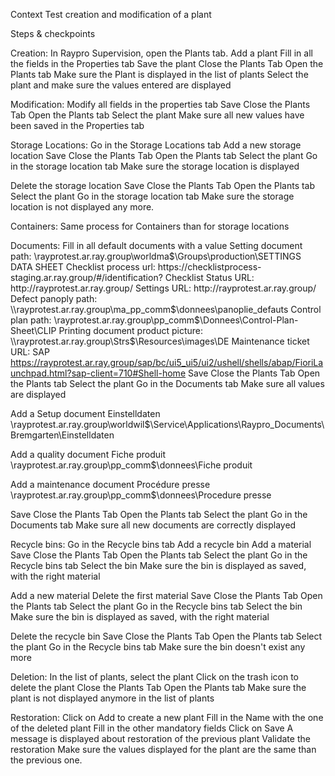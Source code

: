 Context
Test creation and modification of a plant

Steps & checkpoints

Creation:
In Raypro Supervision, open the Plants tab.
Add a plant
Fill in all the fields in the Properties tab
Save the plant
Close the Plants Tab
Open the Plants tab
Make sure the Plant is displayed in the list of plants
Select the plant and make sure the values entered are displayed

Modification:
Modify all fields in the properties tab
Save
Close the Plants Tab
Open the Plants tab
Select the plant
Make sure all new values have been saved in the Properties tab

Storage Locations:
Go in the Storage Locations tab
Add a new storage location
Save
Close the Plants Tab
Open the Plants tab
Select the plant
Go in the storage location tab
Make sure the storage location is displayed

Delete the storage location
Save
Close the Plants Tab
Open the Plants tab
Select the plant
Go in the storage location tab
Make sure the storage location is not displayed any more.

Containers:
Same process for Containers than for storage locations

Documents:
Fill in all default documents with a value
Setting document path: \\rayprotest.ar.ray.group\worldma$\Groups\production\SETTINGS DATA SHEET
Checklist process url: https://checklistprocess-staging.ar.ray.group/#/identification?
Checklist Status URL: http://rayprotest.ar.ray.group/
Settings URL: http://rayprotest.ar.ray.group/
Defect panoply path: \\rayprotest.ar.ray.group\ma_pp_comm$\donnees\panoplie_defauts
Control plan path: \\rayprotest.ar.ray.group\pp_comm$\Donnees\Control-Plan-Sheet\CLIP
Printing document product picture: \\rayprotest.ar.ray.group\Strs$\Resources\images\DE
Maintenance ticket URL:  SAP   https://rayprotest.ar.ray.group/sap/bc/ui5_ui5/ui2/ushell/shells/abap/FioriLaunchpad.html?sap-client=710#Shell-home
Save
Close the Plants Tab
Open the Plants tab
Select the plant
Go in the Documents tab
Make sure all values are displayed

Add a Setup document
Einstelldaten
\\rayprotest.ar.ray.group\worldwil$\Service\Applications\Raypro_Documents\Bremgarten\Einstelldaten

Add a quality document
Fiche produit
\\rayprotest.ar.ray.group\pp_comm$\donnees\Fiche produit

Add a maintenance document
Procédure presse
\\rayprotest.ar.ray.group\pp_comm$\donnees\Procedure presse

Save
Close the Plants Tab
Open the Plants tab
Select the plant
Go in the Documents tab
Make sure all new documents are correctly displayed


Recycle bins:
Go in the Recycle bins tab
Add a recycle bin
Add a material
Save
Close the Plants Tab
Open the Plants tab
Select the plant
Go in the Recycle bins tab
Select the bin
Make sure the bin is displayed as saved, with the right material

Add a new material
Delete the first material
Save
Close the Plants Tab
Open the Plants tab
Select the plant
Go in the Recycle bins tab
Select the bin
Make sure the bin is displayed as saved, with the right material

Delete the recycle bin
Save
Close the Plants Tab
Open the Plants tab
Select the plant
Go in the Recycle bins tab
Make sure the bin doesn't exist any more

Deletion:
In the list of plants, select the plant
Click on the trash icon to delete the plant
Close the Plants Tab
Open the Plants tab
Make sure the plant is not displayed anymore in the list of plants

Restoration:
Click on Add to create a new plant
Fill in the Name with the one of the deleted plant
Fill in the other mandatory fields 
Click on Save
A message is displayed about restoration of the previous plant
Validate the restoration
Make sure the values displayed for the plant are the same than the previous one.
